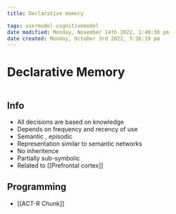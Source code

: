 ```yaml
---
title: Declarative memory

tags: usermodel cognitivemodel 
date modified: Monday, November 14th 2022, 1:40:38 pm
date created: Monday, October 3rd 2022, 3:26:19 pm
---
```


# Declarative Memory
```toc
```

## Info
- All decisions are based on knowledge
- Depends on frequency and recency of use
- Semantic , episodic
- Representation similar to semantic networks
- No inheritence
- Partially sub-symbolic
- Related to [[Prefrontal cortex]]

## Programming
- [[ACT-R Chunk]]
	



